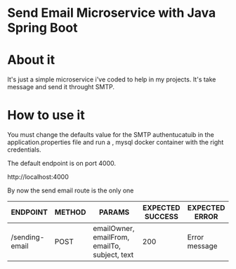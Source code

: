 # Send Email Microservice with Java Spring Boot

# About it

It's just a simple microservice i've coded to help in my projects. It's take message and send it throught SMTP.

# How to use it

You must change the defaults value for the SMTP authentucatuib in the application.properties file and run a , mysql docker container  with the right credentials.

The default endpoint is on port 4000.

http://localhost:4000

By now the send email route is the only one 

ENDPOINT | METHOD | PARAMS | EXPECTED SUCCESS | EXPECTED ERROR
---------|--------|--------|------------------|---------------|
/sending-email | POST | emailOwner, emailFrom, emailTo, subject, text | 200 | Error message